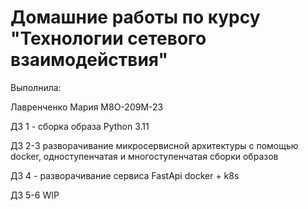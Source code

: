 # Домашние работы по курсу "Технологии сетевого взаимодействия"

Выполнила: 

Лавренченко Мария М8О-209М-23

ДЗ 1 - сборка образа Python 3.11

ДЗ 2-3 разворачивание микросервисной архитектуры с помощью docker, одноступенчатая и многоступенчатая сборки образов

ДЗ 4 - разворачивание сервиса FastApi docker + k8s

ДЗ 5-6 WIP
